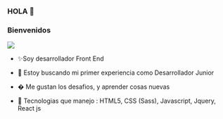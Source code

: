 ### HOLA 👋
###  Bienvenidos 

![](https://media.giphy.com/media/LPgFwCQg4HQBvPihcn/giphy.gif)

- ✨Soy desarrollador Front End

- 🔭 Estoy buscando mi primer experiencia como Desarrollador Junior

- � Me gustan los desafios, y aprender cosas nuevas 

- 🤔 Tecnologias que manejo : HTML5, CSS (Sass), Javascript, Jquery, React js

